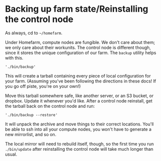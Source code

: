 # Backing up farm state/Reinstalling the control node

As always, cd to `~/homefarm`.

Under Homefarm, compute nodes are fungible. We don't care about them;
we only care about their workunits. The control node is different
though, since it stores the unique configuration of our farm. The
`backup` utility helps with this.

`'./bin/backup'`

This will create a tarball containing every piece of local
configuration for your farm. (Assuming you've been following the
directions in these docs! If you go off piste, you're on your own!)

Move this tarball somewhere safe, like another server, or an S3
bucket, or dropbox. Update it whenever you'd like. After a control
node reinstall, get the tarball back on the control node and run:

`'./bin/backup --restore'`

It will unpack the archive and move things to their correct
locations. You'll be able to ssh into all your compute nodes, you
won't have to generate a new mirrorlist, and so on.

The local mirror will need to rebuild itself, though, so the first
time you run `./bin/update` after reinstalling the control node will
take much longer than usual.
